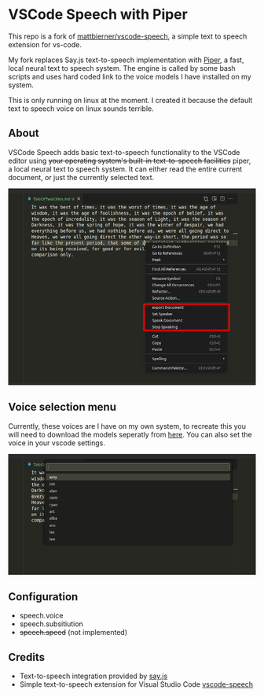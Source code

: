 # VSCode Speech with Piper

This repo  is a fork of [mattbierner/vscode-speech](https://github.com/mattbierner/vscode-speech), a simple text to speech extension for vs-code.

My fork replaces Say.js text-to-speech implementation with [Piper](https://github.com/rhasspy/piper), a fast, local neural text to speech system. The engine is called by some bash scripts and uses hard coded link to the voice models I have installed on my system.

This is only running on linux at the moment. I created it because the default text to speech voice on linux sounds terrible.

## About
VSCode Speech adds basic text-to-speech functionality to the VSCode editor using ~~your operating system's built-in text-to-speech facilities~~ piper, a local neural text to speech system. It can either read the entire current document, or just the currently selected text.

![Demo](media/vscode-speech-with-piper.png)

## Voice selection menu

Currently, these voices are I have on my own system, to recreate this you will need to download the models seperatly from [here](https://huggingface.co/rhasspy/piper-voices/tree/v1.0.0). You can also set the voice in your vscode settings. 

![Demo](media/voice-selection.png)


## Configuration

- speech.voice
- speech.subsitiution
- ~~speech.speed~~ (not implemented) 

## Credits
- Text-to-speech integration provided by [say.js](https://github.com/Marak/say.js/)
- Simple text-to-speech extension for Visual Studio Code [vscode-speech](https://github.com/mattbierner/vscode-speech)
